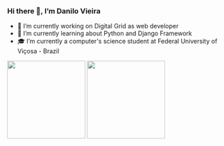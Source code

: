 ### Hi there 👋, I’m Danilo Vieira

- 🔭 I’m currently working on Digital Grid as web developer<br>
- 🌱 I’m currently learning about Python and Django Framework <br>
- 🎓 I’m currently a computer's science student at Federal University of Viçosa - Brazil

<div>
  <img height="180em" src="https://github-readme-stats.vercel.app/api?username=danilo1917&show_icons=true&theme=gruvbox&count_private=true"/>
 <img height="180em" src="https://github-readme-stats.vercel.app/api/top-langs/?username=danilo1917&layout=compact&theme=gruvbox&count_private=true&show_icons=true&langs_count=9"/>
</div>
<br>
